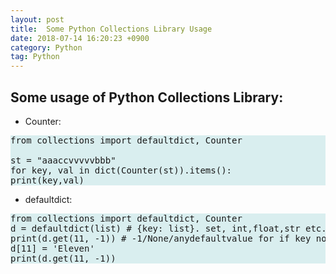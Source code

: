 ```yaml
---
layout: post
title:  Some Python Collections Library Usage
date: 2018-07-14 16:20:23 +0900
category: Python
tag: Python
---
```


## Some usage of Python Collections Library:
* Counter:

<pre class="code" style="background-color: rgb(217,238,239,255);">
from collections import defaultdict, Counter

st = "aaaccvvvvvbbb"
for key, val in dict(Counter(st)).items():
print(key,val)
</pre>

* defaultdict:

<pre class="code" style="background-color: rgb(217,238,239,255);">
from collections import defaultdict, Counter
d = defaultdict(list) # {key: list}. set, int,float,str etc. values in dict possible
print(d.get(11, -1)) # -1/None/anydefaultvalue for if key not found in d
d[11] = 'Eleven'
print(d.get(11, -1))
</pre>
